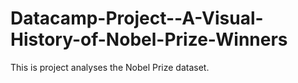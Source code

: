 # Datacamp-Project--A-Visual-History-of-Nobel-Prize-Winners
This is project analyses the Nobel Prize dataset. 
